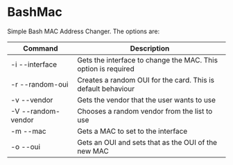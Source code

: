 # BashMac

Simple Bash MAC Address Changer.
The options are:

|Command           |Description                                                   |
|------------------|--------------------------------------------------------------|
|-i --interface    | Gets the interface to change the MAC. This option is required|
|-r --random-oui   | Creates a random OUI for the card. This is default behaviour |
|-v --vendor       | Gets the vendor that the user wants to use                   |
|-V --random-vendor| Chooses a random vendor from the list to use                 |
|-m --mac          | Gets a MAC to set to the interface                           |
|-o --oui          | Gets an OUI and sets that as the OUI of the new MAC          |
